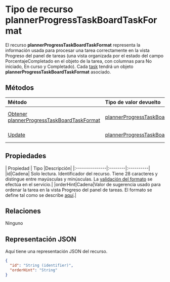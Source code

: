 # Tipo de recurso plannerProgressTaskBoardTaskFormat
<a id="plannerprogresstaskboardtaskformat-resource-type" class="xliff"></a>

El recurso **plannerProgressTaskBoardTaskFormat** representa la información usada para procesar una tarea correctamente en la vista Progreso del panel de tareas (una vista organizada por el estado del campo PorcentajeCompletado en el objeto de la tarea, con columnas para No iniciado, En curso y Completado). Cada [task](plannertask.md) tendrá un objeto **plannerProgressTaskBoardTaskFormat** asociado.


## Métodos
<a id="methods" class="xliff"></a>

| Método           | Tipo de valor devuelto    |Descripción|
|:---------------|:--------|:----------|
|[Obtener plannerProgressTaskBoardTaskFormat](../api/plannerprogresstaskboardtaskformat_get.md) | [plannerProgressTaskBoardTaskFormat](plannerprogresstaskboardtaskformat.md) |Leer las propiedades y las relaciones del objeto **plannerProgressTaskBoardTaskFormat**.|
|[Update](../api/plannerprogresstaskboardtaskformat_update.md) | [plannerProgressTaskBoardTaskFormat](plannerprogresstaskboardtaskformat.md)    |Actualizar el objeto **plannerProgressTaskBoardTaskFormat**. |

## Propiedades
<a id="properties" class="xliff"></a>
| Propiedad     | Tipo   |Descripción|
|:---------------|:--------|:----------|
|id|Cadena| Solo lectura. Identificador del recurso. Tiene 28 caracteres y distingue entre mayúsculas y minúsculas. La [validación del formato](planner_identifiers_disclaimer.md) se efectúa en el servicio.|
|orderHint|Cadena|Valor de sugerencia usado para ordenar la tarea en la vista Progreso del panel de tareas. El formato se define tal como se describe [aquí](planner_order_hint_format.md).|

## Relaciones
<a id="relationships" class="xliff"></a>
Ninguno


## Representación JSON
<a id="json-representation" class="xliff"></a>
Aquí tiene una representación JSON del recurso.

<!-- {
  "blockType": "resource",
  "optionalProperties": [

  ],
  "@odata.type": "microsoft.graph.plannerProgressTaskBoardTaskFormat"
}-->

```json
{
  "id": "String (identifier)",
  "orderHint": "String"
}

```

<!-- uuid: 8fcb5dbc-d5aa-4681-8e31-b001d5168d79
2015-10-25 14:57:30 UTC -->
<!-- {
  "type": "#page.annotation",
  "description": "plannerProgressTaskBoardTaskFormat resource",
  "keywords": "",
  "section": "documentation",
  "tocPath": ""
}-->